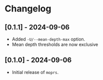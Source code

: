 # Changelog

## [0.1.1] - 2024-09-06

- Added `-U/--mean-depth-max` option.
- Mean depth thresholds are now exclusive

## [0.1.0] - 2024-09-06

- Initial release of `moprs`.

